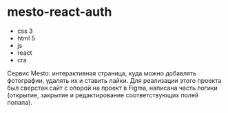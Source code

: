# mesto-react-auth

- css 3
- html 5
- js
- react
- cra

Сервис Mesto: интерактивная страница, куда можно добавлять фотографии, удалять их и ставить лайки.
Для реализации этого проекта был сверстан сайт с опорой на проект в Figma, написана часть логики (открытие, закрытие и редактирование соответствующих полей попапа).
